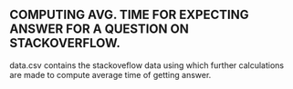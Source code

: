 ## COMPUTING AVG. TIME FOR EXPECTING ANSWER FOR A QUESTION ON STACKOVERFLOW.

data.csv contains the stackoveflow data using which further calculations are made to compute average time of getting answer.
